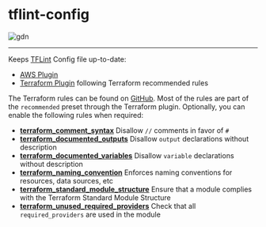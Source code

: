 # tflint-config

![gdn](https://github.com/globaldatanet/.github/raw/main/profile/logo.png)

---

Keeps [TFLint](https://github.com/terraform-linters/tflint) Config file up-to-date:

- [AWS Plugin](https://github.com/terraform-linters/tflint-ruleset-aws)
- [Terraform Plugin](https://github.com/terraform-linters/tflint-ruleset-terraform/blob/v0.2.0/docs/configuration.md) following Terraform recommended rules

The Terraform rules can be found on [GitHub](https://github.com/terraform-linters/tflint-ruleset-terraform). Most of the rules are part of the `recommended` preset through the Terraform plugin. Optionally, you can enable the following rules when required:

- **[terraform_comment_syntax](https://github.com/terraform-linters/tflint-ruleset-terraform/blob/main/docs/rules/terraform_comment_syntax.md)** Disallow `//` comments in favor of `#`
- **[terraform_documented_outputs]()** Disallow `output` declarations without description
- **[terraform_documented_variables]()** Disallow `variable` declarations without description
- **[terraform_naming_convention]()** Enforces naming conventions for resources, data sources, etc
- **[terraform_standard_module_structure]()** Ensure that a module complies with the Terraform Standard Module Structure
- **[terraform_unused_required_providers]()** Check that all `required_providers` are used in the module
